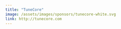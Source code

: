 ```yaml
---
title: "TuneCore"
image: /assets/images/sponsors/tunecore-white.svg
link: http://tunecore.com
---
```

